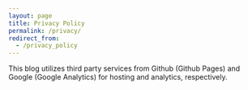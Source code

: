 ```yaml
---
layout: page
title: Privacy Policy
permalink: /privacy/
redirect_from: 
  - /privacy_policy
---
```


This blog utilizes third party services from Github (Github Pages) and Google (Google Analytics) for hosting and analytics, respectively.
